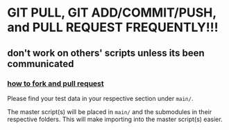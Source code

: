 # GIT PULL, GIT ADD/COMMIT/PUSH, and PULL REQUEST FREQUENTLY!!!
## don't work on others' scripts unless its been communicated
### [how to fork and pull request](https://github.com/xonq/git_chmods/blob/main/notes/forking_and_pull_requesting.md)

Please find your test data in your respective section under `main/`.


The master script(s) will be placed in `main/` and the submodules in their
respective folders. This will make importing into the master script(s) easier.

